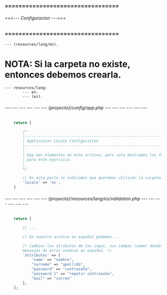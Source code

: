 ### ================================= ###
###### ===--- Configuracion ---=== ######
### ================================= ###

<!-- Normamente los mensajes de error que son proporcionados para la directiva (@error) vienen en ingles, 
esta configuracion se encuentra dentro de:  -->

	--- (resources/lang/en).

# NOTA: Si la carpeta no existe, entonces debemos crearla. 

<!-- Debemos duplicar la carpeta y cambiarle el nombre a (es). -->

	--- resources/lang: 
			--- en.
			--- (es).

<!-- Buscamos en internet los archivos en español y reemplazamos los de la carpeta (es). -->

###### --- --- --- --- --- --- {proyecto}/config/app.php --- --- --- --- --- --- ######

```php
    return [

        /*
        |--------------------------------------------------------------------------
        | Application Locale Configuration
        |--------------------------------------------------------------------------
        |
        | Hay mas elementos en este archivo, pero solo mostramos los fundamentales 
        | para este ejercicio.
        |
        */

        // En esta parte le indicamos que queremos utilizar la carpeta (es) y no la "en".
        'locale' => 'es', 
    ]
```

###### --- --- --- --- --- --- {proyecto}/resources/lang/es/validation.php --- --- --- --- --- --- ######

```php
    return [

        // ...

        // En nuestro archivo en español podemos...

        /* Cambiar los atributos de los input, sus campos (name) dandoles nombres en español, de esta manera los 
        mensajes de error vendran en español. */
        'attributes' => [
            'name' => "nombre",
            "surname" => "apellido",
            "password" => "contraseña",
            "password_1" => "repetir contraseña",
            "mail" => "correo"
        ],
    ];
```